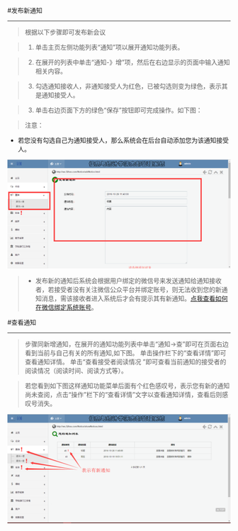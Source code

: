 #发布新通知

----


> 根据以下步骤即可发布新会议

> 1. 单击主页左侧功能列表“通知”项以展开通知功能列表。

> 2. 在展开的列表中单击“通知-》增”项，然后在右边显示的页面中输入通知相关内容。

>3.    勾选通知接收人，非通知接受人为红色，已被勾选则变为绿色，表示其是通知接受人。

> 3. 单击右边页面下方的绿色“保存”按钮即可完成操作。如下图：

><w>注意：   
 -    若您没有勾选自己为通知接受人，那么系统会在后台自动添加您为该通知接受人。


![](/assets/chapter1/notice/QQ截图20161026114037.png)

>-    发布新的通知后系统会根据用户绑定的微信号来发送通知给通知接收者，若接受者没有关注微信公众平台并绑定账号，则无法收到您的新通知消息，需该接收者进入系统后才会有提示其有新通知。[点我查看如何在微信绑定系统账号](/weixin/如何绑定系统账号.md)。







#查看通知

----

>步骤同新增通知，在展开的通知功能列表中单击“通知->查”即可在页面右边看到当前与自己有关的所有通知,如下图。
>单击操作栏下的“查看详情”即可查看通知详情。
>单击“查看接受者阅读情况 ”即可查看当前通知的接受者的阅读情况（阅读时间、阅读方式等）。 


>若您看到如下图这样通知功能菜单后面有个红色感叹号，表示您有新的通知尚未查阅，点击“操作”栏下的“查看详情”文字以查看通知详情，查看后则感叹号消失。


![](/assets/chapter1/notice/cha.png)
